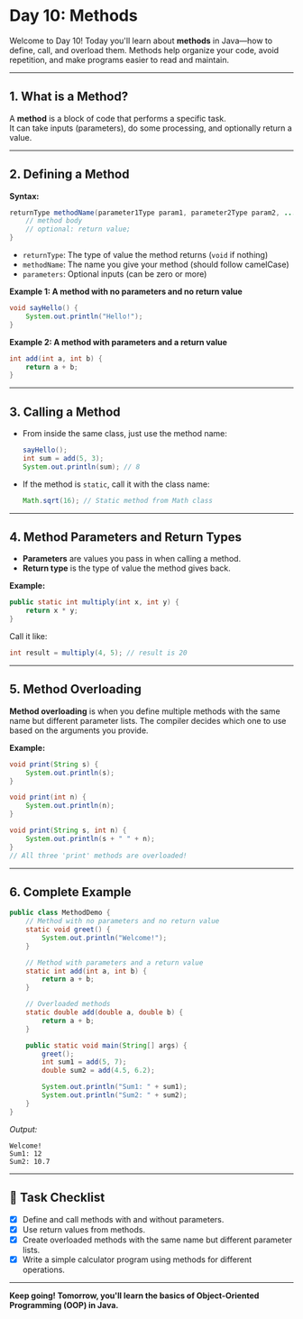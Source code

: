 # Day 10: Methods

Welcome to Day 10! Today you'll learn about **methods** in Java—how to define, call, and overload them. Methods help organize your code, avoid repetition, and make programs easier to read and maintain.

---

## 1. What is a Method?

A **method** is a block of code that performs a specific task.  
It can take inputs (parameters), do some processing, and optionally return a value.

---

## 2. Defining a Method

**Syntax:**
```java
returnType methodName(parameter1Type param1, parameter2Type param2, ...) {
    // method body
    // optional: return value;
}
```

- `returnType`: The type of value the method returns (`void` if nothing)
- `methodName`: The name you give your method (should follow camelCase)
- `parameters`: Optional inputs (can be zero or more)

**Example 1: A method with no parameters and no return value**
```java
void sayHello() {
    System.out.println("Hello!");
}
```

**Example 2: A method with parameters and a return value**
```java
int add(int a, int b) {
    return a + b;
}
```

---

## 3. Calling a Method

- From inside the same class, just use the method name:
    ```java
    sayHello();
    int sum = add(5, 3);
    System.out.println(sum); // 8
    ```
- If the method is `static`, call it with the class name:
    ```java
    Math.sqrt(16); // Static method from Math class
    ```

---

## 4. Method Parameters and Return Types

- **Parameters** are values you pass in when calling a method.
- **Return type** is the type of value the method gives back.

**Example:**
```java
public static int multiply(int x, int y) {
    return x * y;
}
```
Call it like:
```java
int result = multiply(4, 5); // result is 20
```

---

## 5. Method Overloading

**Method overloading** is when you define multiple methods with the same name but different parameter lists. The compiler decides which one to use based on the arguments you provide.

**Example:**
```java
void print(String s) {
    System.out.println(s);
}

void print(int n) {
    System.out.println(n);
}

void print(String s, int n) {
    System.out.println(s + " " + n);
}
// All three 'print' methods are overloaded!
```

---

## 6. Complete Example

```java
public class MethodDemo {
    // Method with no parameters and no return value
    static void greet() {
        System.out.println("Welcome!");
    }

    // Method with parameters and a return value
    static int add(int a, int b) {
        return a + b;
    }

    // Overloaded methods
    static double add(double a, double b) {
        return a + b;
    }

    public static void main(String[] args) {
        greet();
        int sum1 = add(5, 7);
        double sum2 = add(4.5, 6.2);

        System.out.println("Sum1: " + sum1);
        System.out.println("Sum2: " + sum2);
    }
}
```

_Output:_
```
Welcome!
Sum1: 12
Sum2: 10.7
```

---

## 🎯 Task Checklist

- [x] Define and call methods with and without parameters.
- [x] Use return values from methods.
- [x] Create overloaded methods with the same name but different parameter lists.
- [x] Write a simple calculator program using methods for different operations.

---

**Keep going! Tomorrow, you'll learn the basics of Object-Oriented Programming (OOP) in Java.**